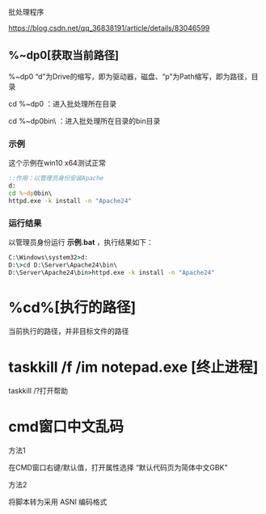 批处理程序

https://blog.csdn.net/qq_36838191/article/details/83046599



## %~dp0[获取当前路径]

%~dp0 “d”为Drive的缩写，即为驱动器，磁盘、“p”为Path缩写，即为路径，目录

cd %~dp0 ：进入批处理所在目录

cd %~dp0bin\ ：进入批处理所在目录的bin目录

### 示例

这个示例在win10 x64测试正常

```bat
::作用：以管理员身份安装Apache
d:
cd %~dp0bin\
httpd.exe -k install -n "Apache24"
```

### 运行结果

以管理员身份运行 **示例.bat** ，执行结果如下：

```bat
C:\Windows\system32>d:
D:\>cd D:\Server\Apache24\bin\
D:\Server\Apache24\bin>httpd.exe -k install -n "Apache24"
```





# %cd%[执行的路径]

当前执行的路径，并非目标文件的路径



# taskkill /f /im notepad.exe [终止进程]

taskkill /?打开帮助



# cmd窗口中文乱码

方法1

在CMD窗口右键/默认值，打开属性选择 “默认代码页为简体中文GBK”



方法2

将脚本转为采用 ASNI 编码格式